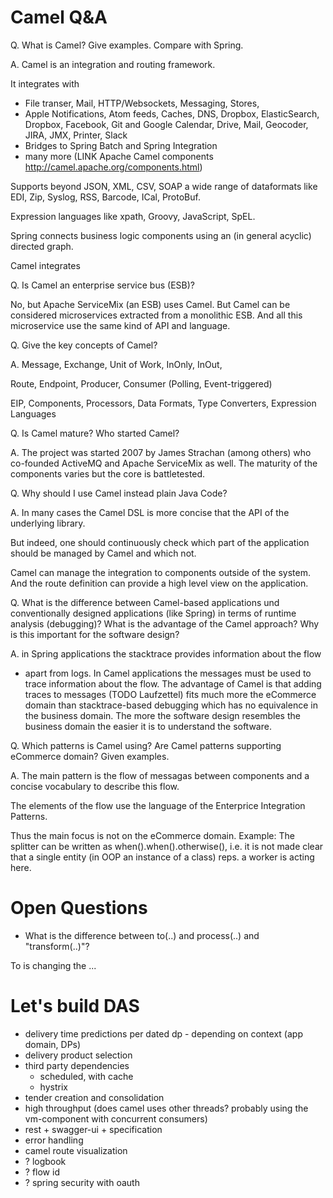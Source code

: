 

Camel Q&A
=========

Q. What is Camel? Give examples. Compare with Spring.

A. Camel is an integration and routing framework.

It integrates with

* File transer, Mail, HTTP/Websockets, Messaging, Stores,
* Apple Notifications, Atom feeds, Caches,  DNS, Dropbox, ElasticSearch, Dropbox, Facebook, Git and
  Google Calendar, Drive, Mail, Geocoder, JIRA, JMX, Printer, Slack
* Bridges to Spring Batch and Spring Integration
* many more (LINK Apache Camel components http://camel.apache.org/components.html)

Supports beyond JSON, XML, CSV, SOAP a wide range of dataformats like EDI, Zip, Syslog, RSS, Barcode, ICal, ProtoBuf.

Expression languages like xpath, Groovy, JavaScript, SpEL.

Spring connects business logic components using an (in general acyclic) directed graph.

Camel integrates

Q. Is Camel an enterprise service bus (ESB)?

No, but Apache ServiceMix (an ESB) uses Camel. But Camel can be considered
microservices extracted from a monolithic ESB. And all this microservice use
the same kind of API and language.

Q. Give the key concepts of Camel?

A. Message, Exchange, Unit of Work, InOnly, InOut,

Route, Endpoint, Producer, Consumer (Polling, Event-triggered)

EIP, Components, Processors, Data Formats, Type Converters, Expression Languages

Q. Is Camel mature? Who started Camel?

A. The project was started 2007 by James Strachan (among others) who co-founded ActiveMQ and Apache
ServiceMix as well. The maturity of the components varies but the core is battletested.

Q. Why should I use Camel instead plain Java Code?

A. In many cases the Camel DSL is more concise that the API of the underlying library.

But indeed, one should continuously check which part of the application should be managed by Camel and which not.

Camel can manage the integration to components outside of the system.
And the route definition can provide a high level view on the application.

Q. What is the difference between Camel-based applications und conventionally
designed applications (like Spring) in terms of runtime analysis (debugging)?
What is the advantage of the Camel approach?
Why is this important for the software design?

A. in Spring applications the stacktrace provides information about the flow
- apart from logs.
In Camel applications the messages must be used to trace information about the flow.
The advantage of Camel is that adding traces to messages (TODO Laufzettel) fits much more
the eCommerce domain than stacktrace-based debugging which has no equivalence in the business domain.
The more the software design resembles the business domain the easier it is to understand
the software.

Q. Which patterns is Camel using? Are Camel patterns supporting eCommerce domain? Given examples.

A. The main pattern is the flow of messagas between components and a concise vocabulary to
describe this flow.

The elements of the flow use the language of the Enterprice Integration Patterns.

Thus the main focus is not on the eCommerce domain. Example: The splitter can be written as
when().when().otherwise(), i.e. it is not made clear that a single entity (in OOP an instance of a class)
reps. a worker is acting here.


Open Questions
==============

* What is the difference between to(..) and process(..) and "transform(..)"?

To is changing the  ...


Let's build DAS
===============
 * delivery time predictions per dated dp - depending on context (app domain, DPs)
 * delivery product selection
 * third party dependencies
   * scheduled, with cache
   * hystrix
 * tender creation and consolidation
 * high throughput (does camel uses other threads? probably using the vm-component with concurrent consumers)
 * rest + swagger-ui + specification
 * error handling
 * camel route visualization
 * ? logbook
 * ? flow id
 * ? spring security with oauth